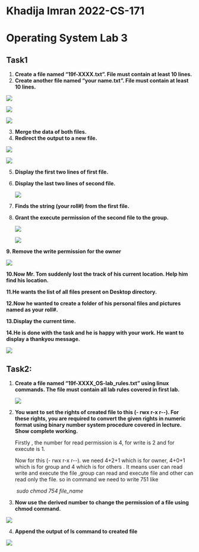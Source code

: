 # Khadija Imran                                          2022-CS-171

# Operating System Lab 3

## Task1

1. **Create a file named “19f-XXXX.txt”. File must contain at least 10 lines.** 
2.  **Create another file named “your name.txt”. File must contain at least 10 lines.**

![](imgs/1.png)

![](imgs/2.png)

![](imgs/3.png)

3. **Merge the data of both files.** 
4. **Redirect the output to a new file.** 

![](imgs/4.png)

![](imgs/5.png)

5. **Display the first two lines of first file.**

6. **Display the last two lines of second file.**

   ![](imgs/6.png)

7. **Finds the string (your roll#) from the first file.** 

8. **Grant the execute permission of the second file to the group.** 

   ![](imgs/7.png)

   ![](imgs/8.png)

**9. Remove the write permission for the owner**

![](imgs/9.png)

**10.Now Mr. Tom suddenly lost the track of his current location. Help him find his location.** 

**11.He wants the list of all files present on Desktop directory.** 

**12.Now he wanted to create a folder of his personal files and pictures named as your roll#.** 

**13.Display the current time.**

 **14.He is done with the task and he is happy with your work. He want to display a thankyou message.**

![](imgs/10.png)

## Task2:

1. **Create a file named “19f-XXXX_OS-lab_rules.txt” using linux commands. The file must contain all lab rules covered in first lab.** 

   ![](imgs/11.png)

2. **You want to set the rights of created file to this (- rwx r-x r--). For these rights, you are required to convert the given rights in numeric format using binary number system procedure covered in lecture. Show complete working.** 

   Firstly , the number for read permission is 4, for write is 2 and for execute is 1.

   Now for this (- rwx r-x r--). we need 4+2+1 which is for owner, 4+0+1 which is for group and 4 which is for others . It means user can read write and execute the file ,group can read and execute file and other can read only the file. so in command we need to write 751 like

   ​                                        *sudo chmod 754 file_name*

3.  **Now use the derived number to change the permission of a file using chmod command.**  

   ![](imgs/12.png)

4. **Append the output of ls command to created file**

![](imgs/13.png)
